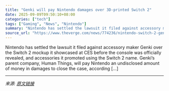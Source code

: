 ```yaml
---
title: "Genki will pay Nintendo damages over 3D-printed Switch 2"
date: 2025-09-09T09:50:10+08:00
categories: ["tech"]
tags: ["Gaming", "News", "Nintendo"]
summary: "Nintendo has settled the lawsuit it filed against accessory maker Genki over the Switch 2 mockup it showcased at CES before the console was officially revealed, and accessories it promoted using the S"
source_url: "https://www.theverge.com/news/774236/nintendo-switch-2-genki-lawsuit-settlement"
---
```


Nintendo has settled the lawsuit it filed against accessory maker Genki over the Switch 2 mockup it showcased at CES before the console was officially revealed, and accessories it promoted using the Switch 2 name. Genki’s parent company, Human Things, will pay Nintendo an undisclosed amount of money in damages to close the case, according [&#8230;]

---

*来源: [原文链接](https://www.theverge.com/news/774236/nintendo-switch-2-genki-lawsuit-settlement)*
